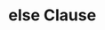
<!-- for loop -->
<!-- while loop -->
<!-- try-exept-else -->
<!-- try-except-finally-else -->

# else Clause
